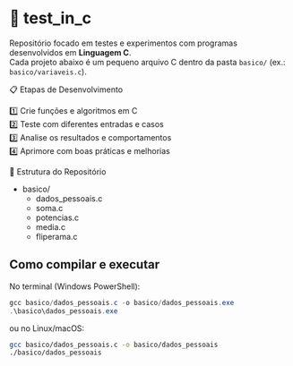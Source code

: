 # 🧪 test_in_c

Repositório focado em testes e experimentos com programas desenvolvidos em **Linguagem C**.  
Cada projeto abaixo é um pequeno arquivo C dentro da pasta `basico/` (ex.: `basico/variaveis.c`).


 📋 Etapas de Desenvolvimento

1️⃣ Crie funções e algoritmos em C  
2️⃣ Teste com diferentes entradas e casos  
3️⃣ Analise os resultados e comportamentos  
4️⃣ Aprimore com boas práticas e melhorias  

 📁 Estrutura do Repositório
- basico/
  - dados_pessoais.c
  - soma.c
  - potencias.c
  - media.c
  - fliperama.c

 ## Como compilar e executar
No terminal (Windows PowerShell):
```powershell
gcc basico/dados_pessoais.c -o basico/dados_pessoais.exe
.\basico\dados_pessoais.exe
```
ou no Linux/macOS:
```bash
gcc basico/dados_pessoais.c -o basico/dados_pessoais
./basico/dados_pessoais
```
